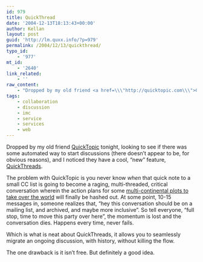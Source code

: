 ```yaml
---
id: 979
title: QuickThread
date: '2004-12-13T18:13:43+00:00'
author: Kellan
layout: post
guid: 'http://lm.quxx.info/?p=979'
permalink: /2004/12/13/quickthread/
typo_id:
    - '977'
mt_id:
    - '2640'
link_related:
    - ''
raw_content:
    - "Dropped by my old friend <a href=\\\"http://quicktopic.com\\\">QuickTopic</a> tonight, looking to see if there was some automated way to start discussions (there doesn\\'t appear to be, for obvious reasons), and I noticed they have a cool, \\\"new\\\" feature, <a href=\\\"http://quicktopic.com/cgi-bin/quickthreadintro.cgi\\\">QuickThreads</a>.\n\nThe problem with QuickTopic is you never know *when* that quick note to a small CC list is going to become a raging, multi-threaded, critical conversation wherein the action plans for some <a href=\\\"http://www.indymedia.org\\\">multi-continental plots to take over the world</a> will finally be hashed out.  At some point, 10-15 messages in, someone realizes that, \\\"hey this conversation should be on a mailing list, and archived, and maybe more inclusive\\\".  So tell everyone, \\\"full stop, time to move this party over here\\\", the momentum is lost and the conversation dies.  Happens every time, never fails.\n\nWhich is what is neat about QuickThreads, it allows you to seamlessly migrate an ongoing discussion, with history, without killing the flow.\n\nThe one drawback is it isn\\'t free.  But definitely a good idea."
tags:
    - collaboration
    - discussion
    - imc
    - service
    - services
    - web
---
```


Dropped by my old friend [QuickTopic](http://quicktopic.com) tonight, looking to see if there was some automated way to start discussions (there doesn’t appear to be, for obvious reasons), and I noticed they have a cool, “new” feature, [QuickThreads](http://quicktopic.com/cgi-bin/quickthreadintro.cgi).

The problem with QuickTopic is you never know *when* that quick note to a small CC list is going to become a raging, multi-threaded, critical conversation wherein the action plans for some [multi-continental plots to take over the world](http://www.indymedia.org) will finally be hashed out. At some point, 10-15 messages in, someone realizes that, “hey this conversation should be on a mailing list, and archived, and maybe more inclusive”. So tell everyone, “full stop, time to move this party over here”, the momentum is lost and the conversation dies. Happens every time, never fails.

Which is what is neat about QuickThreads, it allows you to seamlessly migrate an ongoing discussion, with history, without killing the flow.

The one drawback is it isn’t free. But definitely a good idea.